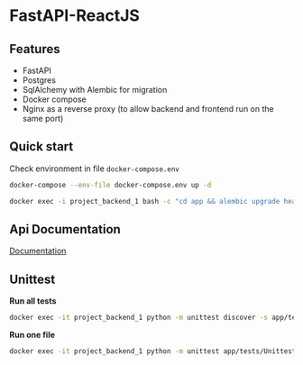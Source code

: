 # FastAPI-ReactJS

## Features

* FastAPI
* Postgres
* SqlAlchemy with Alembic for migration
* Docker compose
* Nginx as a reverse proxy (to allow backend and frontend run on the same port)

## Quick start

<!-- TODO: check busy ports, default ports 8500, 8501, 8502 -->

Check environment in file `docker-compose.env`

```sh
docker-compose --env-file docker-compose.env up -d

docker exec -i project_backend_1 bash -c "cd app && alembic upgrade head"
```

## Api Documentation

[Documentation](http://localhost:8502/api/docs#)

## Unittest

**Run all tests**

```sh
docker exec -it project_backend_1 python -m unittest discover -s app/tests/Unittest -v
```
**Run one file**

```sh
docker exec -it project_backend_1 python -m unittest app/tests/Unittest/testUserLogout.py -v
```
